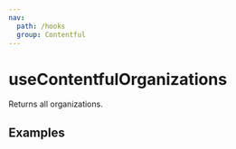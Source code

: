 ```yaml
---
nav:
  path: /hooks
  group: Contentful
---
```


# useContentfulOrganizations

Returns all organizations.

## Examples

<code src="./demo/demo1.tsx" />
